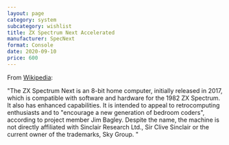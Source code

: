 ```yaml
---
layout: page
category: system
subcategory: wishlist
title: ZX Spectrum Next Accelerated
manufacturer: SpecNext
format: Console
date: 2020-09-10
price: 600
---
```


From [Wikipedia](https://en.wikipedia.org/wiki/ZX_Spectrum_Next):

"The ZX Spectrum Next is an 8-bit home computer, initially released in 2017, which is compatible with software and hardware for the 1982 ZX Spectrum. It also has enhanced capabilities. It is intended to appeal to retrocomputing enthusiasts and to "encourage a new generation of bedroom coders", according to project member Jim Bagley. Despite the name, the machine is not directly affiliated with Sinclair Research Ltd., Sir Clive Sinclair or the current owner of the trademarks, Sky Group. "
